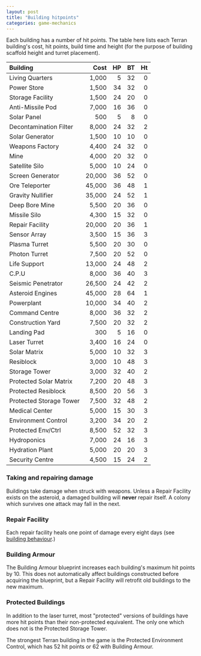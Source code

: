 ```yaml
---
layout: post
title: "Building hitpoints"
categories: game-mechanics
---
```


Each building has a number of hit points. The table here lists each Terran
building's cost, hit points, build time and height (for the purpose of building
scaffold height and turret placement).

| Building                       |   Cost  | HP | BT | Ht|
|:-------------------------------|--------:|---:|---:|--:|
| Living Quarters                |   1,000 |  5 | 32 | 0 |
| Power Store                    |   1,500 | 34 | 32 | 0 |
| Storage Facility               |   1,500 | 24 | 20 | 0 |
| Anti-Missile Pod               |   7,000 | 16 | 36 | 0 |
| Solar Panel                    |     500 |  5 |  8 | 0 |
| Decontamination Filter         |   8,000 | 24 | 32 | 2 |
| Solar Generator                |   1,500 | 10 | 10 | 0 |
| Weapons Factory                |   4,400 | 24 | 32 | 0 |
| Mine                           |   4,000 | 20 | 32 | 0 |
| Satellite Silo                 |   5,000 | 10 | 24 | 0 |
| Screen Generator               |  20,000 | 36 | 52 | 0 |
| Ore Teleporter                 |  45,000 | 36 | 48 | 1 |
| Gravity Nullifier              |  35,000 | 24 | 52 | 1 |
| Deep Bore Mine                 |   5,500 | 20 | 36 | 0 |
| Missile Silo                   |   4,300 | 15 | 32 | 0 |
| Repair Facility                |  20,000 | 20 | 36 | 1 |
| Sensor Array                   |   3,500 | 15 | 36 | 3 |
| Plasma Turret                  |   5,500 | 20 | 30 | 0 |
| Photon Turret                  |   7,500 | 20 | 52 | 0 |
| Life Support                   |  13,000 | 24 | 48 | 2 |
| C.P.U                          |   8,000 | 36 | 40 | 3 |
| Seismic Penetrator             |  26,500 | 24 | 42 | 2 |
| Asteroid Engines               |  45,000 | 28 | 64 | 1 |
| Powerplant                     |  10,000 | 34 | 40 | 2 |
| Command Centre                 |   8,000 | 36 | 32 | 2 |
| Construction Yard              |   7,500 | 20 | 32 | 2 |
| Landing Pad                    |     300 |  5 | 16 | 0 |
| Laser Turret                   |   3,400 | 16 | 24 | 0 |
| Solar Matrix                   |   5,000 | 10 | 32 | 3 |
| Resiblock                      |   3,000 | 10 | 48 | 3 |
| Storage Tower                  |   3,000 | 32 | 40 | 2 |
| Protected Solar Matrix         |   7,200 | 20 | 48 | 3 |
| Protected Resiblock            |   8,500 | 20 | 56 | 3 |
| Protected Storage Tower        |   7,500 | 32 | 48 | 2 |
| Medical Center                 |   5,000 | 15 | 30 | 3 |
| Environment Control            |   3,200 | 34 | 20 | 2 |
| Protected Env/Ctrl             |   8,500 | 52 | 32 | 3 |
| Hydroponics                    |   7,000 | 24 | 16 | 3 |
| Hydration Plant                |   5,000 | 20 | 20 | 3 |
| Security Centre                |   4,500 | 15 | 24 | 2 |

### Taking and repairing damage

Buildings take damage when struck with weapons. Unless a Repair Facility exists
on the asteroid, a damaged building will __never__ repair itself. A colony which
survives one attack may fall in the next.

### Repair Facility

Each repair facility heals one point of damage every eight days (see [building
behaviour](building-behavior.html).)

### Building Armour
The Building Armour blueprint increases each building's maximum hit points
by 10. This does not automatically affect buildings constructed before acquiring
the blueprint, but a Repair Facility will retrofit old buildings to the new
maximum.

### Protected Buildings
In addition to the laser turret, most "protected" versions of buildings have
more hit points than their non-protected equivalent. The only one which does
not is the Protected Storage Tower.

The strongest Terran building in the game is the Protected Environment
Control, which has 52 hit points or 62 with Building Armour.
